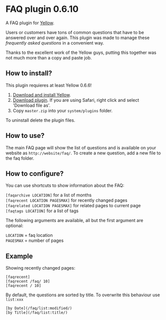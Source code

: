 FAQ plugin 0.6.10
================
A FAQ plugin for [Yellow](https://github.com/datenstrom/yellow/). 

Users or customers have tons of common questions that have to be answered over and over again. This plugin was made to manage these *frequently asked questions* in a convenient way.

Thanks to the excellent work of the Yellow guys, putting this together was not much more than a copy and paste job.

How to install?
---------------

This plugin requieres at least Yellow 0.6.6!

1. [Download and install Yellow](https://github.com/datenstrom/yellow/).
2. [Download plugin](https://github.com/richi/yellow-plugin-faq/archive/master.zip). If you are using Safari, right click and select 'Download file as'.
3. Copy `master.zip` into your `system/plugins` folder.

To uninstall delete the plugin files.

How to use?
-----------
The main FAQ page will show the list of questions and is available on your website as `http://website/faq/`. To create a new question, add a new file to the faq folder.

How to configure?
-----------------
You can use shortcuts to show information about the FAQ:

`[faqarchive LOCATION]` for a list of months  
`[faqrecent LOCATION PAGESMAX]` for recently changed pages  
`[faqrelated LOCATION PAGESMAX]` for related pages to current page  
`[faqtags LOCATION]` for a list of tags  

The following arguments are available, all but the first argument are optional:

`LOCATION` = faq location  
`PAGESMAX` = number of pages

Example
-------
Showing recently changed pages:

    [faqrecent]
    [faqrecent /faq/ 10]
    [faqrecent / 10]

By default, the questions are sorted by title. To overwrite this behaviour use `list:xxx`
    
    [by Date](/faq/list:modified/)
    [by Title](/faq/list:title/)


